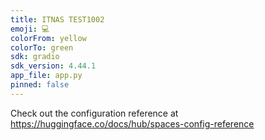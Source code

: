 ```yaml
---
title: ITNAS TEST1002
emoji: 💻
colorFrom: yellow
colorTo: green
sdk: gradio
sdk_version: 4.44.1
app_file: app.py
pinned: false
---
```


Check out the configuration reference at https://huggingface.co/docs/hub/spaces-config-reference

